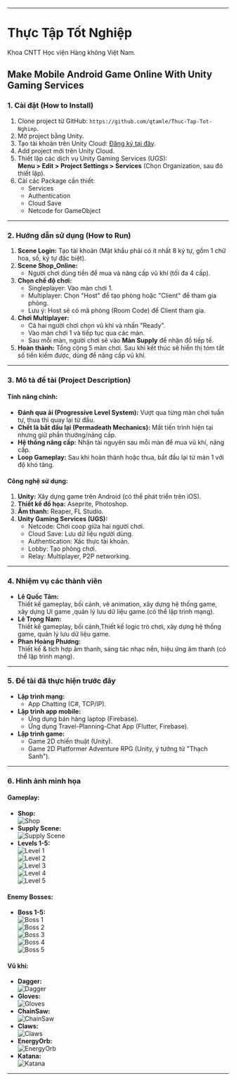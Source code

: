 
---

# Thực Tập Tốt Nghiệp 
Khoa CNTT Học viện Hàng không Việt Nam.
## **Make Mobile Android Game Online With Unity Gaming Services**

### **1. Cài đặt (How to Install)**
1. Clone project từ GitHub: `https://github.com/qtamle/Thuc-Tap-Tot-Nghiep`.
2. Mở project bằng Unity.
3. Tạo tài khoản trên Unity Cloud: [Đăng ký tại đây](https://login.unity.com/en/sign-up).
4. Add project mới trên Unity Cloud.
5. Thiết lập các dịch vụ Unity Gaming Services (UGS):  
   **Menu > Edit > Project Settings > Services** (Chọn Organization, sau đó thiết lập).
6. Cài các Package cần thiết: 
   - Services
   - Authentication
   - Cloud Save
   - Netcode for GameObject

---

### **2. Hướng dẫn sử dụng (How to Run)**
1. **Scene Login:** Tạo tài khoản (Mật khẩu phải có ít nhất 8 ký tự, gồm 1 chữ hoa, số, ký tự đặc biệt).
2. **Scene Shop_Online:** 
   - Người chơi dùng tiền để mua và nâng cấp vũ khí (tối đa 4 cấp).
3. **Chọn chế độ chơi:**  
   - Singleplayer: Vào màn chơi 1.  
   - Multiplayer: Chọn "Host" để tạo phòng hoặc "Client" để tham gia phòng.  
   - Lưu ý: Host sẽ có mã phòng (Room Code) để Client tham gia.
4. **Chơi Multiplayer:**
   - Cả hai người chơi chọn vũ khí và nhấn "Ready".
   - Vào màn chơi 1 và tiếp tục qua các màn.
   - Sau mỗi màn, người chơi sẽ vào **Màn Supply** để nhận đồ tiếp tế.
5. **Hoàn thành:** Tổng cộng 5 màn chơi. Sau khi kết thúc sẽ hiển thị tóm tắt số tiền kiếm được, dùng để nâng cấp vũ khí.

---

### **3. Mô tả đề tài (Project Description)**
#### **Tính năng chính:**
- **Đánh qua ải (Progressive Level System):** Vượt qua từng màn chơi tuần tự, thua thì quay lại từ đầu.
- **Chết là bắt đầu lại (Permadeath Mechanics):** Mất tiến trình hiện tại nhưng giữ phần thưởng/nâng cấp.
- **Hệ thống nâng cấp:** Nhận tài nguyên sau mỗi màn để mua vũ khí, nâng cấp.
- **Loop Gameplay:** Sau khi hoàn thành hoặc thua, bắt đầu lại từ màn 1 với độ khó tăng.

#### **Công nghệ sử dụng:**
1. **Unity:** Xây dựng game trên Android (có thể phát triển trên iOS).
2. **Thiết kế đồ họa:** Aseprite, Photoshop.
3. **Âm thanh:** Reaper, FL Studio.
4. **Unity Gaming Services (UGS):**
   - Netcode: Chơi coop giữa hai người chơi.
   - Cloud Save: Lưu dữ liệu người dùng.
   - Authentication: Xác thực tài khoản.
   - Lobby: Tạo phòng chơi.
   - Relay: Multiplayer, P2P networking.

---

### **4. Nhiệm vụ các thành viên**
- **Lê Quốc Tâm:**  
  Thiết kế gameplay, bối cảnh, vẽ animation, xây dựng hệ thống game, xây dựng UI game ,quản lý lưu dữ liệu game.(có thể lập trình mạng).  
- **Lê Trọng Nam:**  
  Thiết kế gameplay, bối cảnh,Thiết kế logic trò chơi, xây dựng hệ thống game, quản lý lưu dữ liệu game.  
- **Phan Hoàng Phương:**  
  Thiết kế & tích hợp âm thanh, sáng tác nhạc nền, hiệu ứng âm thanh (có thể lập trình mạng).

---

### **5. Đề tài đã thực hiện trước đây**
- **Lập trình mạng:**  
  - App Chatting (C#, TCP/IP).  
- **Lập trình app mobile:**  
  - Ứng dụng bán hàng laptop (Firebase).  
  - Ứng dụng Travel-Planning-Chat App (Flutter, Firebase).  
- **Lập trình game:**  
  - Game 2D chiến thuật (Unity).  
  - Game 2D Platformer Adventure RPG (Unity, ý tưởng từ "Thạch Sanh").  

---

### **6. Hình ảnh minh họa**
#### **Gameplay:**
- **Shop:**  
  ![Shop](https://github.com/user-attachments/assets/374ff491-289f-4f1e-96d9-0a6b45c21e7f)
- **Supply Scene:**  
  ![Supply Scene](https://github.com/user-attachments/assets/fd91fc6a-febc-480d-b36e-46ac57db2b63)
- **Levels 1-5:**  
  ![Level 1](https://github.com/user-attachments/assets/0373c1b2-e640-4747-a1a5-28f6c90ddd85)  
  ![Level 2](https://github.com/user-attachments/assets/04deade8-c0e5-4b66-9db0-e3dcda4c2cff)  
  ![Level 3](https://github.com/user-attachments/assets/a2c0cca8-061f-49eb-9002-31a8712f16c3)  
  ![Level 4](https://github.com/user-attachments/assets/6017d9c1-ae97-4f10-b611-ee72567a6e0d)  
  ![Level 5](https://github.com/user-attachments/assets/87389289-bc3a-46cb-965d-17301070c7e4)

#### **Enemy Bosses:**
- **Boss 1-5:**  
  ![Boss 1](https://github.com/user-attachments/assets/5c6e455d-6cfe-4e67-8a8e-e3f22c6ac904)  
  ![Boss 2](https://github.com/user-attachments/assets/1855a854-7ed8-4dc1-804d-89584a5acfc7)  
  ![Boss 3](https://github.com/user-attachments/assets/c3ad4018-6198-4b5b-989f-57cd8f76ddbe)  
  ![Boss 4](https://github.com/user-attachments/assets/76cbc08e-db5c-4d38-9ddc-ffedf0e47cad)  
  ![Boss 5](https://github.com/user-attachments/assets/3c2a5cfa-5e49-48ee-909b-c4ccb374ffbe)

#### **Vũ khí:**
- **Dagger:**  
  ![Dagger](https://github.com/user-attachments/assets/41136ca8-8a52-4cf1-96c5-5f6c2a23292d)  
- **Gloves:**  
  ![Gloves](https://github.com/user-attachments/assets/c76d274c-d5ae-4dc0-ab3f-9e0f3b4e50f7)  
- **ChainSaw:**  
  ![ChainSaw](https://github.com/user-attachments/assets/7e1a02fa-ed93-43b6-9dc6-90430dce107d)  
- **Claws:**  
  ![Claws](https://github.com/user-attachments/assets/f20a36a4-71ad-4ad4-89d3-8e004585f1a5)  
- **EnergyOrb:**  
  ![EnergyOrb](https://github.com/user-attachments/assets/3e603d55-9e85-426d-b7d7-3b64da535d9d)  
- **Katana:**  
  ![Katana](https://github.com/user-attachments/assets/b4416b2b-5a1b-4ccb-b5a7-58b46861d50e)

---


